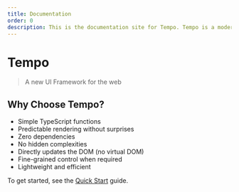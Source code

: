 ```yaml
---
title: Documentation
order: 0
description: This is the documentation site for Tempo. Tempo is a modern, open-source, and fast web framework written in TypeScript.
---
```

# Tempo

> A new UI Framework for the web

## Why Choose Tempo?

- Simple TypeScript functions
- Predictable rendering without surprises
- Zero dependencies
- No hidden complexities
- Directly updates the DOM (no virtual DOM)
- Fine-grained control when required
- Lightweight and efficient

To get started, see the [Quick Start](/page/quick-start) guide.



